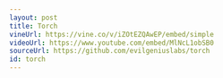 ```yaml
---
layout: post
title: Torch
vineUrl: https://vine.co/v/iZOtEZQAwEP/embed/simple
videoUrl: https://www.youtube.com/embed/MlNcL1obSB0
sourceUrl: https://github.com/evilgeniuslabs/torch
id: torch
---
```

